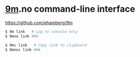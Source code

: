# [9m](https://9m.no/).no command-line interface

https://github.com/ehamberg/9m

```bash
$ 9m link   # Log to console only
$ 9mno link ###

$ 9mc link   # Copy link to clipboard
$ 9mnoc link ###
```